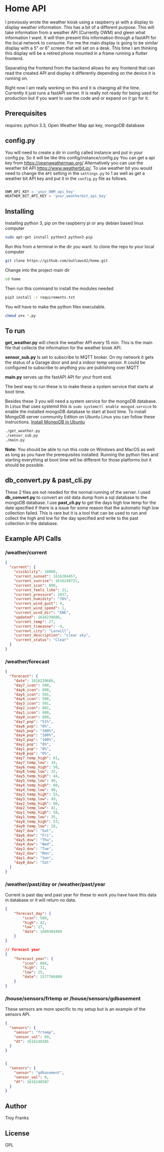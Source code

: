 # Home API

I previously wrote the weather kiosk using a raspberry pi with a display to display weather information.
This has a bit of a different purpose. This will take information from a weather API (Currently OWM) and gleen what information I want.
It will then present this information through a fastAPI for the local network to consume. 
For me the main display is going to be similar display  with a 5" or 6" screen that will set 
on a desk. 
This time I am thinking this display will be a retired phone mounted in a frame running a flutter frontend.

Separating the frontend from the backend allows for any frontend that can read the created API and display it differently depending on the device it is running on.

Right now I am really working on this and it is changing all the time. Currently it just runs a fastAPI server. It is really not ready for being used for production but if you want to use the code and or expand on it go for it.

## Prerequisites

requires: python 3.3, Open Weather Map api key, mongoDB database

## config.py
You will need to create a dir in config called instance and put in your config.py.  So it will be like this config/instance/config.py 
You can get a api key from https://openweathermap.org/  Alternatively you can use the weather bit API https://www.weatherbit.io/. To use weather bit you would need to change the `API` setting in the `settings.py` to 1 as well as get a weather bit API key and put it in the `config.py` file as follows. 

```python

OWM_API_KEY = 'your_OWM_api_key'
WEATHER_BIT_API_KEY = 'your_weatherbit_api_key'

```

## Installing 

Installing python 3, pip on the raspberry pi or any debian based linux computer
```bash
sudo apt-get install python3 python3-pip 

```
Run this from a terminal in the dir you want. to clone the repo to your local computer

```bash
git clone https://github.com/outlaws42/home.git


```
Change into the project main dir

```bash
cd home

```

Then run this command to install the modules needed

```bash
pip3 install -r requirements.txt

```

You will have to make the python files executable.

```bash
chmod u+x *.py

```

## To run
**get_weather.py** will check the weather API every 15 min. This is the main file that
collects the information for the weather kiosk API.

**sensor_sub.py** Is set to subscribe to MQTT broker. On my network it gets the status of a Garage door and and a indoor temp sensor. It could be configured to subscribe to anything you are publishing over MQTT 

**main.py** serves up the fastAPI API for your front end. 

The best way to run these is to make these a system service that starts at boot time. 

Besides these 3 you will need a system service for the mongoDB database. In Linux that uses systemd this is `sudo systemctl enable mongod.service` to enable the installed
mongoDB database to start at boot time.  To install MongoDB server community Edition on Ubuntu Linux you can follow these instructions. [Install MongoDB in Ubuntu](https://docs.mongodb.com/manual/tutorial/install-mongodb-on-ubuntu/)   

```bash
./get_weather.py
./sensor_sub.py
./main.py

```

**Note:** You should be able to run this code on Windows and MacOS as well as long as you have the 
prerequisites installed. Running the python files and starting everything at boot time will be different for those platforms but it should be possible.

## db_convert.py & past_cli.py

These 2 files are not needed for the normal running of the server. I used **db_convert.py** to convert an old data dump from a sql database to the mongoDB database. I use  **past_cli.py** to get the days high low temp for the date specified if there is a issue for some reason that the automatic high low collection failed. This is rare but it is a tool that can be used to run and collect the high and low for the day specified and write to the past collection in the database.

## Example API Calls

### /weather/current
```json
{
  "current": {
    "visibility": 10000,
    "current_sunset": 1616284457,
    "current_sunrise": 1616240721,
    "current_icon": 800,
    "current_feels_like": 21,
    "current_pressure": 1037,
    "current_humidity": "76%",
    "current_wind_gust": 4,
    "current_wind_speed": 1,
    "current_wind_dir": "ENE",
    "updated": 1616239686,
    "current_temp": 27,
    "current_timezone": -4,
    "current_city": "Larwill",
    "current_description": "clear sky",
    "current_status": "Clear"
  }
}

```

### /weather/forecast

```json
{
  "forecast": {
    "date": 1616239686,
    "day7_icon": 500,
    "day6_icon": 800,
    "day5_icon": 501,
    "day4_icon": 500,
    "day3_icon": 501,
    "day2_icon": 802,
    "day1_icon": 800,
    "day0_icon": 800,
    "day7_pop": "51%",
    "day6_pop": "8%",
    "day5_pop": "100%",
    "day4_pop": "100%",
    "day3_pop": "100%",
    "day2_pop": "0%",
    "day1_pop": "0%",
    "day0_pop": "0%",
    "day7_temp_high": 61,
    "day7_temp_low": 34,
    "day6_temp_high": 50,
    "day6_temp_low": 32,
    "day5_temp_high": 44,
    "day5_temp_low": 40,
    "day4_temp_high": 60,
    "day4_temp_low": 48,
    "day3_temp_high": 55,
    "day3_temp_low": 49,
    "day2_temp_high": 60,
    "day2_temp_low": 41,
    "day1_temp_high": 58,
    "day1_temp_low": 35,
    "day0_temp_high": 53,
    "day0_temp_low": 28,
    "day7_dow": "Sat",
    "day6_dow": "Fri",
    "day5_dow": "Thu",
    "day4_dow": "Wed",
    "day3_dow": "Tue",
    "day2_dow": "Mon",
    "day1_dow": "Sun",
    "day0_dow": "Sat"
  }
}

```
### /weather/past/day or /weather/past/year
Current is past day and past year for these to work you have have this data in 
database or it will return no data.

```json
{
    "forecast_day": {
        "icon": 500,
        "high": 42,
        "low": 27,
        "date": 1609304400
    }
}

// forecast year
{
    "forecast_year": {
        "icon": 804,
        "high": 31,
        "low": 25,
        "date": 1577768400
    }
}


```

### /house/sensors/frtemp or /house/sensors/gdbasement
These sensors are more specific to my setup but is an example
of the sensors API.

```json
{
  "sensors": {
    "sensor": "frtemp",
    "sensor_val": 69,
    "dt": 1616240385
  }
}


{
  "sensors": {
    "sensor": "gdbasement",
    "sensor_val": 0,
    "dt": 1616240587
  }
}


```


## Author

Troy Franks

## License

GPL
 

